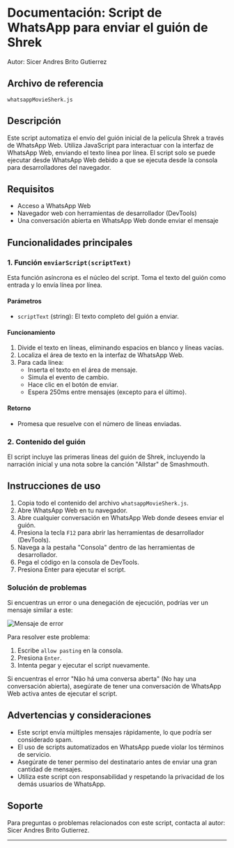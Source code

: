# Documentación: Script de WhatsApp para enviar el guión de Shrek

Autor: Sicer Andres Brito Gutierrez

## Archivo de referencia
`whatsappMovieSherk.js`

## Descripción
Este script automatiza el envío del guión inicial de la película Shrek a través de WhatsApp Web. Utiliza JavaScript para interactuar con la interfaz de WhatsApp Web, enviando el texto línea por línea. El script solo se puede ejecutar desde WhatsApp Web debido a que se ejecuta desde la consola para desarrolladores del navegador.

## Requisitos
- Acceso a WhatsApp Web
- Navegador web con herramientas de desarrollador (DevTools)
- Una conversación abierta en WhatsApp Web donde enviar el mensaje

## Funcionalidades principales

### 1. Función `enviarScript(scriptText)`
Esta función asíncrona es el núcleo del script. Toma el texto del guión como entrada y lo envía línea por línea.

#### Parámetros
- `scriptText` (string): El texto completo del guión a enviar.

#### Funcionamiento
1. Divide el texto en líneas, eliminando espacios en blanco y líneas vacías.
2. Localiza el área de texto en la interfaz de WhatsApp Web.
3. Para cada línea:
   - Inserta el texto en el área de mensaje.
   - Simula el evento de cambio.
   - Hace clic en el botón de enviar.
   - Espera 250ms entre mensajes (excepto para el último).

#### Retorno
- Promesa que resuelve con el número de líneas enviadas.

### 2. Contenido del guión
El script incluye las primeras líneas del guión de Shrek, incluyendo la narración inicial y una nota sobre la canción "Allstar" de Smashmouth.

## Instrucciones de uso

1. Copia todo el contenido del archivo `whatsappMovieSherk.js`.
2. Abre WhatsApp Web en tu navegador.
3. Abre cualquier conversación en WhatsApp Web donde desees enviar el guión.
4. Presiona la tecla `F12` para abrir las herramientas de desarrollador (DevTools).
5. Navega a la pestaña "Consola" dentro de las herramientas de desarrollador.
6. Pega el código en la consola de DevTools.
7. Presiona Enter para ejecutar el script.

### Solución de problemas
Si encuentras un error o una denegación de ejecución, podrías ver un mensaje similar a este:

![Mensaje de error](https://miro.medium.com/v2/resize:fit:640/format:webp/0*JNDnh4igkY6JhnCi)

Para resolver este problema:
1. Escribe `allow pasting` en la consola.
2. Presiona `Enter`.
3. Intenta pegar y ejecutar el script nuevamente.

Si encuentras el error "Não há uma conversa aberta" (No hay una conversación abierta), asegúrate de tener una conversación de WhatsApp Web activa antes de ejecutar el script.

## Advertencias y consideraciones
- Este script envía múltiples mensajes rápidamente, lo que podría ser considerado spam.
- El uso de scripts automatizados en WhatsApp puede violar los términos de servicio.
- Asegúrate de tener permiso del destinatario antes de enviar una gran cantidad de mensajes.
- Utiliza este script con responsabilidad y respetando la privacidad de los demás usuarios de WhatsApp.

## Soporte
Para preguntas o problemas relacionados con este script, contacta al autor: Sicer Andres Brito Gutierrez.

---
